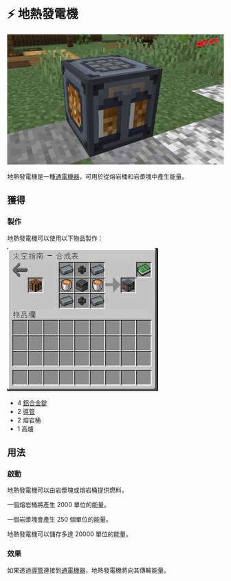 # ⚡ 地熱發電機

![](<../.gitbook/assets/image (213) (1) (1) (1).png>)

地熱發電機是一種[通電機器](../space/energy-systems.md)，可用於從熔岩桶和岩漿塊中產生能量。

## 獲得

### 製作

地熱發電機可以使用以下物品製作：

![](<../.gitbook/assets/image (224) (1) (1) (1) (1) (1) (1).png>)

* 4 [鋁合金錠](aluminium-alloy-ingot.md)
* 2 [導管](Conduit.md)
* 2 熔岩桶
* 1 高爐

## 用法

### 啟動

地熱發電機可以由岩漿塊或熔岩桶提供燃料。

一個熔岩桶將產生 2000 單位的能量。

一個岩漿塊會產生 250 個單位的能量。

地熱發電機可以儲存多達 20000 單位的能量。

### 效果

如果透過[導管](Conduit.md)連接到[通電機器](../space/energy-systems.md)，地熱發電機將向其傳輸能量。
